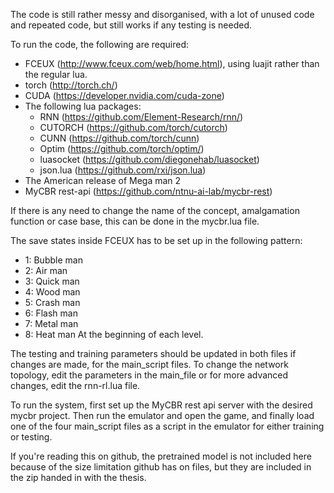 The code is still rather messy and disorganised, with a lot of unused code and repeated code, but still works if any testing is needed. 

To run the code, the following are required:

- FCEUX (http://www.fceux.com/web/home.html), using luajit rather than the regular lua.
- torch (http://torch.ch/)
- CUDA (https://developer.nvidia.com/cuda-zone)
- The following lua packages:
    - RNN (https://github.com/Element-Research/rnn/)
    - CUTORCH (https://github.com/torch/cutorch)
    - CUNN (https://github.com/torch/cunn)
    - Optim (https://github.com/torch/optim/)
    - luasocket (https://github.com/diegonehab/luasocket)
    - json.lua (https://github.com/rxi/json.lua)
- The American release of Mega man 2
- MyCBR rest-api (https://github.com/ntnu-ai-lab/mycbr-rest)

If there is any need to change the name of the concept, amalgamation function or case base, this can be done in the mycbr.lua file. 

The save states inside FCEUX has to be set up in the following pattern:
- 1: Bubble man
- 2: Air man
- 3: Quick man
- 4: Wood man
- 5: Crash man
- 6: Flash man
- 7: Metal man
- 8: Heat man
At the beginning of each level.

The testing and training parameters should be updated in both files if changes are made, for the main\_script files. To change the network topology, edit the parameters in the main\_file or for more advanced changes, edit the rnn-rl.lua file.

To run the system, first set up the MyCBR rest api server with the desired mycbr project. Then run the emulator and open the game, and finally load one of the four main\_script files as a script in the emulator for either training or testing. 

If you're reading this on github, the pretrained model is not included here because of the size limitation github has on files, but they are included in the zip handed in with the thesis.
